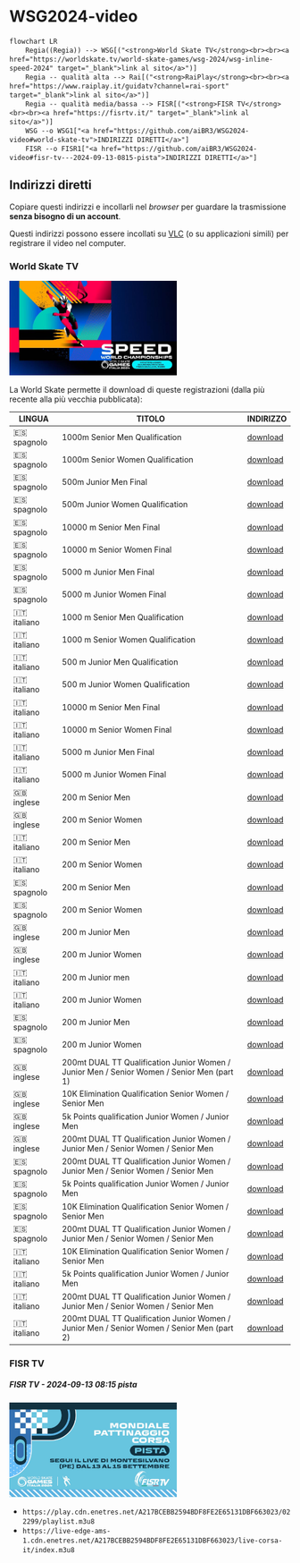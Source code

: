 # WSG2024-video

```mermaid
flowchart LR
    Regia((Regia)) --> WSG[("<strong>World Skate TV</strong><br><br><a href="https://worldskate.tv/world-skate-games/wsg-2024/wsg-inline-speed-2024" target="_blank">link al sito</a>")]
    Regia -- qualità alta --> Rai[("<strong>RaiPlay</strong><br><br><a href="https://www.raiplay.it/guidatv?channel=rai-sport" target="_blank">link al sito</a>")]
    Regia -- qualità media/bassa --> FISR[("<strong>FISR TV</strong><br><br><a href="https://fisrtv.it/" target="_blank">link al sito</a>")]
    WSG --o WSG1["<a href="https://github.com/aiBR3/WSG2024-video#world-skate-tv">INDIRIZZI DIRETTI</a>"]
    FISR --o FISR1["<a href="https://github.com/aiBR3/WSG2024-video#fisr-tv---2024-09-13-0815-pista">INDIRIZZI DIRETTI</a>"]
```

## Indirizzi diretti

Copiare questi indirizzi e incollarli nel *browser* per guardare la trasmissione **senza bisogno di un account**.

Questi indirizzi possono essere incollati su [VLC](https://www.videolan.org/vlc/) (o su applicazioni simili) per registrare il video nel computer.

### World Skate TV

<img src="README/wsg2024.jpeg" width="300 rem">

La World Skate permette il download di queste registrazioni (dalla più recente alla più vecchia pubblicata):

| LINGUA | TITOLO | INDIRIZZO |
|---|---|---|
| :es: spagnolo | 1000m Senior Men Qualification | [download](https://progressive.enetres.net/getMedia.php?u=A217BCEBB2594BDF8FE2E65131DBF663&c=008&f=7f9b2cc0111b-140924-101230-livees.mp4) |
| :es: spagnolo | 1000m Senior Women Qualification | [download](https://progressive.enetres.net/getMedia.php?u=A217BCEBB2594BDF8FE2E65131DBF663&c=008&f=11b2e600365d-140924-101230-livees.mp4) |
| :es: spagnolo | 500m Junior Men Final | [download](https://progressive.enetres.net/getMedia.php?u=A217BCEBB2594BDF8FE2E65131DBF663&c=008&f=eaf86c1f0956-140924-101230-livees.mp4) |
| :es: spagnolo | 500m Junior Women Qualification | [download](https://progressive.enetres.net/getMedia.php?u=A217BCEBB2594BDF8FE2E65131DBF663&c=008&f=cec4e9d197dd-140924-101230-livees.mp4) |
| :es: spagnolo | 10000 m Senior Men Final | [download](https://progressive.enetres.net/getMedia.php?u=A217BCEBB2594BDF8FE2E65131DBF663&c=008&f=b3ff3134c59f-140924-101230-livees.mp4) |
| :es: spagnolo | 10000 m Senior Women Final | [download](https://progressive.enetres.net/getMedia.php?u=A217BCEBB2594BDF8FE2E65131DBF663&c=008&f=beef3c54c421-140924-101230-livees.mp4) |
| :es: spagnolo | 5000 m Junior Men Final | [download](https://progressive.enetres.net/getMedia.php?u=A217BCEBB2594BDF8FE2E65131DBF663&c=008&f=aa9446ad24a6-140924-101230-livees.mp4) |
| :es: spagnolo | 5000 m Junior Women Final | [download](https://progressive.enetres.net/getMedia.php?u=A217BCEBB2594BDF8FE2E65131DBF663&c=008&f=b0d2c098e77c-140924-101230-livees.mp4) |
| :it: italiano | 1000 m Senior Men Qualification | [download](https://progressive.enetres.net/getMedia.php?u=A217BCEBB2594BDF8FE2E65131DBF663&c=008&f=54360bb497b3-140924-101230-liveit.mp4) |
| :it: italiano | 1000 m Senior Women Qualification | [download](https://progressive.enetres.net/getMedia.php?u=A217BCEBB2594BDF8FE2E65131DBF663&c=008&f=9e88e19151c4-140924-101230-liveit.mp4) |
| :it: italiano | 500 m Junior Men Qualification | [download](https://progressive.enetres.net/getMedia.php?u=A217BCEBB2594BDF8FE2E65131DBF663&c=008&f=e62c3acc0d3c-140924-101230-liveit.mp4) |
| :it: italiano | 500 m Junior Women Qualification | [download](https://progressive.enetres.net/getMedia.php?u=A217BCEBB2594BDF8FE2E65131DBF663&c=008&f=3783d3369eb0-140924-101230-liveit.mp4) |
| :it: italiano | 10000 m Senior Men Final | [download](https://progressive.enetres.net/getMedia.php?u=A217BCEBB2594BDF8FE2E65131DBF663&c=008&f=f30c55f51b2c-140924-101230-liveit.mp4) |
| :it: italiano | 10000 m Senior Women Final | [download](https://progressive.enetres.net/getMedia.php?u=A217BCEBB2594BDF8FE2E65131DBF663&c=008&f=d8b9a14b837a-140924-101230-liveit.mp4) |
| :it: italiano | 5000 m Junior Men Final | [download](https://progressive.enetres.net/getMedia.php?u=A217BCEBB2594BDF8FE2E65131DBF663&c=008&f=814ac5ea4198-140924-101230-liveit.mp4) |
| :it: italiano | 5000 m Junior Women Final | [download](https://progressive.enetres.net/getMedia.php?u=A217BCEBB2594BDF8FE2E65131DBF663&c=008&f=128ff346932b-140924-101230-liveit.mp4) |
| :uk: inglese  | 200 m Senior Men | [download](https://progressive.enetres.net/getMedia.php?u=A217BCEBB2594BDF8FE2E65131DBF663&c=008&f=4b4d3fd3c70a-140924-062449-liveen.mp4) |
| :uk: inglese  | 200 m Senior Women | [download](https://progressive.enetres.net/getMedia.php?u=A217BCEBB2594BDF8FE2E65131DBF663&c=008&f=ab6adffc516f-140924-062449-liveen.mp4) |
| :it: italiano | 200 m Senior Men | [download](https://progressive.enetres.net/getMedia.php?u=A217BCEBB2594BDF8FE2E65131DBF663&c=008&f=6e2579d1f88d-140924-062501-liveit.mp4) |
| :it: italiano | 200 m Senior Women | [download](https://progressive.enetres.net/getMedia.php?u=A217BCEBB2594BDF8FE2E65131DBF663&c=008&f=85f4c32618d5-140924-062501-liveit.mp4) |
| :es: spagnolo | 200 m Senior Men | [download](https://progressive.enetres.net/getMedia.php?u=A217BCEBB2594BDF8FE2E65131DBF663&c=008&f=23fab98f3f45-140924-062516-livees.mp4) |
| :es: spagnolo | 200 m Senior Women | [download](https://progressive.enetres.net/getMedia.php?u=A217BCEBB2594BDF8FE2E65131DBF663&c=008&f=97c463269042-140924-062516-livees.mp4) |
| :uk: inglese  | 200 m Junior Men | [download](https://progressive.enetres.net/getMedia.php?u=A217BCEBB2594BDF8FE2E65131DBF663&c=008&f=00407bd2c611-130924-194129-liveen.mp4) |
| :uk: inglese  | 200 m Junior Women | [download](https://progressive.enetres.net/getMedia.php?u=A217BCEBB2594BDF8FE2E65131DBF663&c=008&f=83031e907273-130924-194129-liveen.mp4) |
| :it: italiano | 200 m Junior men | [download](https://progressive.enetres.net/getMedia.php?u=A217BCEBB2594BDF8FE2E65131DBF663&c=008&f=829456b5d918-130924-194132-liveit.mp4) |
| :it: italiano | 200 m Junior Women | [download](https://progressive.enetres.net/getMedia.php?u=A217BCEBB2594BDF8FE2E65131DBF663&c=008&f=e7fe0aa564d1-130924-194132-liveit.mp4) |
| :es: spagnolo | 200 m Junior Men | [download](https://progressive.enetres.net/getMedia.php?u=A217BCEBB2594BDF8FE2E65131DBF663&c=008&f=c19f03ce8db3-130924-194132-livees.mp4) |
| :es: spagnolo | 200 m Junior Women | [download](https://progressive.enetres.net/getMedia.php?u=A217BCEBB2594BDF8FE2E65131DBF663&c=008&f=1d99317ac6fa-130924-194132-livees.mp4) |
| :uk: inglese  | 200mt DUAL TT Qualification Junior Women / Junior Men / Senior Women / Senior Men (part 1) | [download](https://progressive.enetres.net/getMedia.php?u=A217BCEBB2594BDF8FE2E65131DBF663&c=008&f=aa64e729ec60-130924-084844-liveen.mp4) |
| :uk: inglese  | 10K Elimination Qualification Senior Women / Senior Men | [download](https://progressive.enetres.net/getMedia.php?u=A217BCEBB2594BDF8FE2E65131DBF663&c=008&f=64ec325084a0-130924-124618-liveen.mp4) |
| :uk: inglese  | 5k Points qualification Junior Women / Junior Men | [download](https://progressive.enetres.net/getMedia.php?u=A217BCEBB2594BDF8FE2E65131DBF663&c=008&f=daf23d399698-130924-124618-liveen.mp4) |
| :uk: inglese  | 200mt DUAL TT Qualification Junior Women / Junior Men / Senior Women / Senior Men | [download](https://progressive.enetres.net/getMedia.php?u=A217BCEBB2594BDF8FE2E65131DBF663&c=008&f=be016842dde7-130924-124618-liveen.mp4) |
| :es: spagnolo | 200mt DUAL TT Qualification Junior Women / Junior Men / Senior Women / Senior Men | [download](https://progressive.enetres.net/getMedia.php?u=A217BCEBB2594BDF8FE2E65131DBF663&c=008&f=841bd9c5524d-130924-084927-livees.mp4) |
| :es: spagnolo | 5k Points qualification Junior Women / Junior Men | [download](https://progressive.enetres.net/getMedia.php?u=A217BCEBB2594BDF8FE2E65131DBF663&c=008&f=374c834aad85-130924-124833-livees.mp4) |
| :es: spagnolo | 10K Elimination Qualification Senior Women / Senior Men | [download](https://progressive.enetres.net/getMedia.php?u=A217BCEBB2594BDF8FE2E65131DBF663&c=008&f=a9d643723306-130924-124833-livees.mp4) |
| :es: spagnolo | 200mt DUAL TT Qualification Junior Women / Junior Men / Senior Women / Senior Men | [download](https://progressive.enetres.net/getMedia.php?u=A217BCEBB2594BDF8FE2E65131DBF663&c=008&f=ba2b12c04df1-130924-124833-livees.mp4) |
| :it: italiano | 10K Elimination Qualification Senior Women / Senior Men | [download](https://progressive.enetres.net/getMedia.php?u=A217BCEBB2594BDF8FE2E65131DBF663&c=008&f=6158101805ab-130924-125423-livecorsait.mp4) |
| :it: italiano | 5k Points qualification Junior Women / Junior Men | [download](https://progressive.enetres.net/getMedia.php?u=A217BCEBB2594BDF8FE2E65131DBF663&c=008&f=433406b5c5ba-130924-125423-livecorsait.mp4) |
| :it: italiano | 200mt DUAL TT Qualification Junior Women / Junior Men / Senior Women / Senior Men | [download](https://progressive.enetres.net/getMedia.php?u=A217BCEBB2594BDF8FE2E65131DBF663&c=008&f=70b66e050555-130924-125423-livecorsait.mp4) |
| :it: italiano | 200mt DUAL TT Qualification Junior Women / Junior Men / Senior Women / Senior Men (part 2) | [download](https://progressive.enetres.net/getMedia.php?u=A217BCEBB2594BDF8FE2E65131DBF663&c=008&f=2d3545cf402e-130924-125423-livecorsait.mp4) |

### FISR TV

##### FISR TV - 2024-09-13 08:15 pista

<img src="README/2024-09-13_0815_pista.jpeg" width="300 rem">

- `https://play.cdn.enetres.net/A217BCEBB2594BDF8FE2E65131DBF663023/022299/playlist.m3u8`
- `https://live-edge-ams-1.cdn.enetres.net/A217BCEBB2594BDF8FE2E65131DBF663023/live-corsa-it/index.m3u8`

